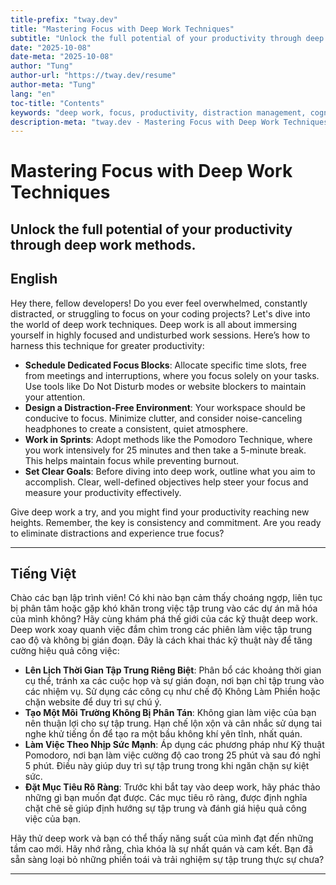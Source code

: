 ```yaml
---
title-prefix: "tway.dev"
title: "Mastering Focus with Deep Work Techniques"
subtitle: "Unlock the full potential of your productivity through deep work methods."
date: "2025-10-08"
date-meta: "2025-10-08"
author: "Tung"
author-url: "https://tway.dev/resume"
author-meta: "Tung"
lang: "en"
toc-title: "Contents"
keywords: "deep work, focus, productivity, distraction management, cognitive performance"
description-meta: "tway.dev - Mastering Focus with Deep Work Techniques - Unlock the full potential of your productivity through deep work methods."
---
```


# Mastering Focus with Deep Work Techniques
## Unlock the full potential of your productivity through deep work methods.

## English
Hey there, fellow developers! Do you ever feel overwhelmed, constantly distracted, or struggling to focus on your coding projects? Let's dive into the world of deep work techniques. Deep work is all about immersing yourself in highly focused and undisturbed work sessions. Here’s how to harness this technique for greater productivity:

- **Schedule Dedicated Focus Blocks**: Allocate specific time slots, free from meetings and interruptions, where you focus solely on your tasks. Use tools like Do Not Disturb modes or website blockers to maintain your attention.
- **Design a Distraction-Free Environment**: Your workspace should be conducive to focus. Minimize clutter, and consider noise-canceling headphones to create a consistent, quiet atmosphere.
- **Work in Sprints**: Adopt methods like the Pomodoro Technique, where you work intensively for 25 minutes and then take a 5-minute break. This helps maintain focus while preventing burnout.
- **Set Clear Goals**: Before diving into deep work, outline what you aim to accomplish. Clear, well-defined objectives help steer your focus and measure your productivity effectively.

Give deep work a try, and you might find your productivity reaching new heights. Remember, the key is consistency and commitment. Are you ready to eliminate distractions and experience true focus?

---

## Tiếng Việt
Chào các bạn lập trình viên! Có khi nào bạn cảm thấy choáng ngợp, liên tục bị phân tâm hoặc gặp khó khăn trong việc tập trung vào các dự án mã hóa của mình không? Hãy cùng khám phá thế giới của các kỹ thuật deep work. Deep work xoay quanh việc đắm chìm trong các phiên làm việc tập trung cao độ và không bị gián đoạn. Đây là cách khai thác kỹ thuật này để tăng cường hiệu quả công việc:

- **Lên Lịch Thời Gian Tập Trung Riêng Biệt**: Phân bổ các khoảng thời gian cụ thể, tránh xa các cuộc họp và sự gián đoạn, nơi bạn chỉ tập trung vào các nhiệm vụ. Sử dụng các công cụ như chế độ Không Làm Phiền hoặc chặn website để duy trì sự chú ý.
- **Tạo Một Môi Trường Không Bị Phân Tán**: Không gian làm việc của bạn nên thuận lợi cho sự tập trung. Hạn chế lộn xộn và cân nhắc sử dụng tai nghe khử tiếng ồn để tạo ra một bầu không khí yên tĩnh, nhất quán.
- **Làm Việc Theo Nhịp Sức Mạnh**: Áp dụng các phương pháp như Kỹ thuật Pomodoro, nơi bạn làm việc cường độ cao trong 25 phút và sau đó nghỉ 5 phút. Điều này giúp duy trì sự tập trung trong khi ngăn chặn sự kiệt sức.
- **Đặt Mục Tiêu Rõ Ràng**: Trước khi bắt tay vào deep work, hãy phác thảo những gì bạn muốn đạt được. Các mục tiêu rõ ràng, được định nghĩa chặt chẽ sẽ giúp định hướng sự tập trung và đánh giá hiệu quả công việc của bạn.

Hãy thử deep work và bạn có thể thấy năng suất của mình đạt đến những tầm cao mới. Hãy nhớ rằng, chìa khóa là sự nhất quán và cam kết. Bạn đã sẵn sàng loại bỏ những phiền toái và trải nghiệm sự tập trung thực sự chưa?

---